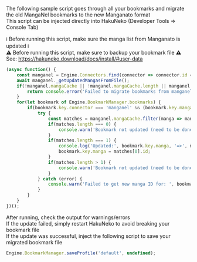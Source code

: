 The following sample script goes through all your bookmarks and migrate the old MangaNel bookmarks to the new Manganato format  
This script can be injected directly into HakuNeko (Developer Tools => Console Tab)

:information_source: Before running this script, make sure the manga list from Manganato is updated :information_source:  
:warning: Before running this script, make sure to backup your bookmark file :warning:  
See: https://hakuneko.download/docs/install/#user-data

```javascript
(async function() {
    const manganel = Engine.Connectors.find(connector => connector.id === 'manganel');
    await manganel._getUpdatedMangasFromFile();
    if(!manganel.mangaCache || !manganel.mangaCache.length || manganel.mangaCache.some(manga => manga.id.includes('/manga/'))) {
        return console.error('Failed to migrate bookmarks from manganel to manganato! Please synchronize (update) the manga list from manganato with HakuNeko firdt before running this script.');
    }
    for(let bookmark of Engine.BookmarkManager.bookmarks) {
        if(bookmark.key.connector === 'manganel' && (bookmark.key.manga.includes('manganelo.com/manga/') || bookmark.key.manga.startsWith('/manga/'))) {
            try {
                const matches = manganel.mangaCache.filter(manga => manga.title.toLowerCase() === bookmark.title.manga.toLowerCase());
                if(matches.length === 0) {
                    console.warn('Bookmark not updated (need to be done manually in HakuNeko)! No matching manga found for:', bookmark.title.manga);
                }
                if(matches.length === 1) {
                    console.log('Updated:', bookmark.key.manga, '=>', matches[0].id);
                    bookmark.key.manga = matches[0].id;
                }
                if(matches.length > 1) {
                    console.warn('Bookmark not updated (need to be done manually in HakuNeko)! Too many matching mangas found for:', bookmark.title.manga, '=>', matches.map(manga => manga.title).join(' || '));
                }
            } catch (error) {
                console.warn('Failed to get new manga ID for: ', bookmark.key.manga, error);
            }
        }
    }
})();
```

After running, check the output for warnings/errors  
If the update failed, simply restart HakuNeko to avoid breaking your bookmark file  
If the update was successful, inject the following script to save your migrated bookmark file

```javascript
Engine.BookmarkManager.saveProfile('default', undefined);
```
